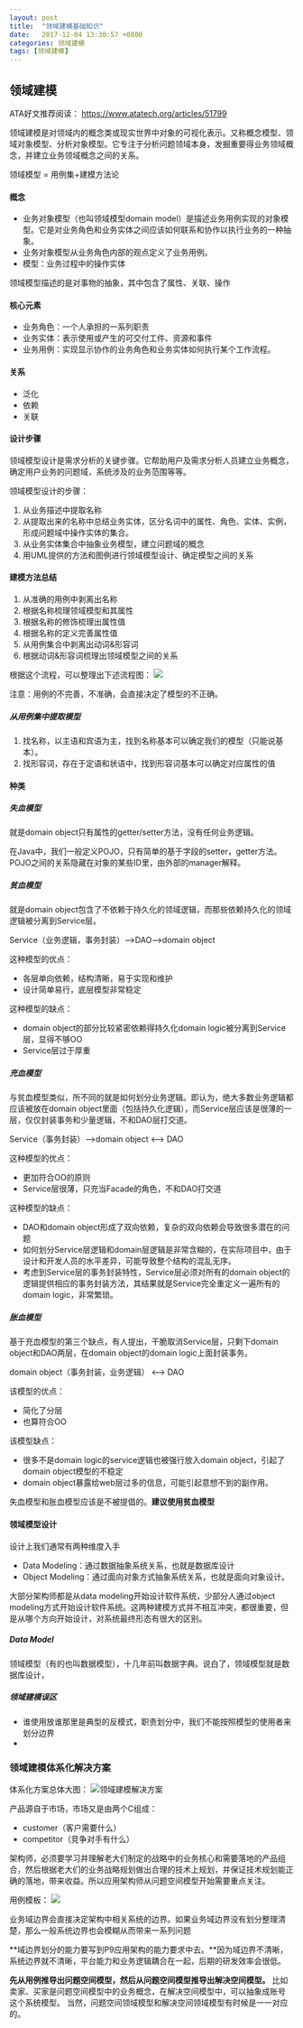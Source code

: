 ```yaml
---
layout: post
title:  "领域建模基础知识"
date:   2017-12-04 13:30:57 +0800
categories: 领域建模
tags: [领域建模]
---
```


## 领域建模

ATA好文推荐阅读：
https://www.atatech.org/articles/51799

领域建模是对领域内的概念类或现实世界中对象的可视化表示。又称概念模型、领域对象模型、分析对象模型。它专注于分析问题领域本身，发掘重要得业务领域概念，并建立业务领域概念之间的关系。

领域模型 = 用例集+建模方法论

#### 概念
- 业务对象模型（也叫领域模型domain model）是描述业务用例实现的对象模型。它是对业务角色和业务实体之间应该如何联系和协作以执行业务的一种抽象。
- 业务对象模型从业务角色内部的观点定义了业务用例。
- 模型：业务过程中的操作实体

领域模型描述的是对事物的抽象，其中包含了属性、关联、操作

#### 核心元素
- 业务角色：一个人承担的一系列职责
- 业务实体：表示使用或产生的可交付工件、资源和事件
- 业务用例：实现显示协作的业务角色和业务实体如何执行某个工作流程。

#### 关系
- 泛化
- 依赖
- 关联

#### 设计步骤
领域模型设计是需求分析的关键步骤。它帮助用户及需求分析人员建立业务概念，确定用户业务的问题域，系统涉及的业务范围等等。

领域模型设计的步骤：

1. 从业务描述中提取名称
2. 从提取出来的名称中总结业务实体，区分名词中的属性、角色、实体、实例，形成问题域中操作实体的集合。
3. 从业务实体集合中抽象业务模型，建立问题域的概念
4. 用UML提供的方法和图例进行领域模型设计、确定模型之间的关系

#### 建模方法总结
1. 从准确的用例中剥离出名称
2. 根据名称梳理领域模型和其属性
3. 根据名称的修饰梳理出属性值
4. 根据名称的定义完善属性值
5. 从用例集合中剥离出动词&形容词
6. 根据动词&形容词梳理出领域模型之间的关系

根据这个流程，可以整理出下述流程图：
![](media/15125286059190.jpg)

注意：用例的不完善，不准确，会直接决定了模型的不正确。


##### 从用例集中提取模型
1. 找名称，以主语和宾语为主，找到名称基本可以确定我们的模型（只能说基本）。
2. 找形容词，存在于定语和状语中，找到形容词基本可以确定对应属性的值

#### 种类
##### 失血模型
就是domain object只有属性的getter/setter方法，没有任何业务逻辑。

在Java中，我们一般定义POJO，只有简单的基于字段的setter，getter方法。POJO之间的关系隐藏在对象的某些ID里，由外部的manager解释。

##### 贫血模型
就是domain object包含了不依赖于持久化的领域逻辑，而那些依赖持久化的领域逻辑被分离到Service层。

Service（业务逻辑，事务封装）-->DAO-->domain object

这种模型的优点：

- 各层单向依赖，结构清晰，易于实现和维护
- 设计简单易行，底层模型非常稳定

这种模型的缺点：

- domain object的部分比较紧密依赖得持久化domain logic被分离到Service层，显得不够OO
- Service层过于厚重

##### 充血模型
与贫血模型类似，所不同的就是如何划分业务逻辑。即认为，绝大多数业务逻辑都应该被放在domain object里面（包括持久化逻辑），而Service层应该是很薄的一层，仅仅封装事务和少量逻辑，不和DAO层打交道。

Service（事务封装）-->domain object <--> DAO

这种模型的优点：

- 更加符合OO的原则
- Service层很薄，只充当Facade的角色，不和DAO打交道

这种模型的缺点：

- DAO和domain object形成了双向依赖，复杂的双向依赖会导致很多潜在的问题
- 如何划分Service层逻辑和domain层逻辑是非常含糊的，在实际项目中，由于设计和开发人员的水平差异，可能导致整个结构的混乱无序。
- 考虑到Service层的事务封装特性，Service层必须对所有的domain object的逻辑提供相应的事务封装方法，其结果就是Service完全重定义一遍所有的domain logic，非常繁琐。

##### 胀血模型
基于充血模型的第三个缺点，有人提出，干脆取消Service层，只剩下domain object和DAO两层，在domain object的domain logic上面封装事务。

domain object（事务封装，业务逻辑） <--> DAO 

该模型的优点：

- 简化了分层
- 也算符合OO

该模型缺点：

- 很多不是domain logic的service逻辑也被强行放入domain object，引起了domain object模型的不稳定
- domain object暴露给web层过多的信息，可能引起意想不到的副作用。

失血模型和胀血模型应该是不被提倡的。**建议使用贫血模型**

#### 领域模型设计
设计上我们通常有两种维度入手

- Data Modeling：通过数据抽象系统关系，也就是数据库设计
- Object Modeling：通过面向对象方式抽象系统关系，也就是面向对象设计。

大部分架构师都是从data modeling开始设计软件系统，少部分人通过object modeling方式开始设计软件系统。这两种建模方式并不相互冲突，都很重要，但是从哪个方向开始设计，对系统最终形态有很大的区别。

##### Data Model
领域模型（有的也叫数据模型），十几年前叫数据字典。说白了，领域模型就是数据库设计，


##### 领域建模误区
- 谁使用放谁那里是典型的反模式，职责划分中，我们不能按照模型的使用者来划分边界
- 


### 领域建模体系化解决方案
体系化方案总体大图：
![领域建模解决方案](media/%E9%A2%86%E5%9F%9F%E5%BB%BA%E6%A8%A1%E8%A7%A3%E5%86%B3%E6%96%B9%E6%A1%88.jpeg)

产品源自于市场，市场又是由两个C组成：

- customer（客户需要什么）
- competitor（竞争对手有什么）

架构师，必须要学习并理解老大们制定的战略中的业务核心和需要落地的产品组合，然后根据老大们的业务战略规划做出合理的技术上规划，并保证技术规划能正确的落地，带来收益。所以应用架构师从问题空间模型开始需要重点关注。

用例模板：
![](media/15126187494385.jpg)


业务域边界会直接决定架构中相关系统的边界。如果业务域边界没有划分整理清楚，那么一般系统边界也会模糊从而带来一系列问题

**域边界划分的能力要写到P9应用架构的能力要求中去。**因为域边界不清晰，系统边界就不清晰，平台能力和业务逻辑耦合在一起，后期的研发效率会很低。


**先从用例推导出问题空间模型，然后从问题空间模型推导出解决空间模型。**
比如卖家、买家是问题空间模型中的业务概念，在解决空间模型中，可以抽象成账号 这个系统模型。
当然，问题空间领域模型和解决空间领域模型有时候是一一对应的。




